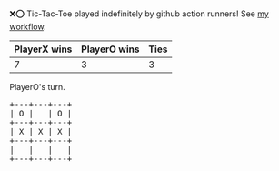 :x::o: Tic-Tac-Toe played indefinitely by github action runners! See [my workflow](.github/workflows/play.yaml).

|PlayerX wins|PlayerO wins|Ties|
|-|-|-|
|7|3|3|

PlayerO's turn.

<pre>
+---+---+---+
| O |   | O |
+---+---+---+
| X | X | X |
+---+---+---+
|   |   |   |
+---+---+---+
</pre>